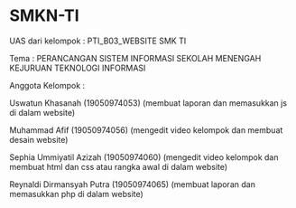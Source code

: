 # SMKN-TI
UAS dari kelompok : PTI_B03_WEBSITE SMK TI

Tema : PERANCANGAN SISTEM INFORMASI SEKOLAH MENENGAH KEJURUAN TEKNOLOGI INFORMASI 

Anggota Kelompok :

Uswatun Khasanah (19050974053) (membuat laporan dan memasukkan js di dalam website)

Muhammad Afif (19050974056) (mengedit video kelompok dan membuat desain website)

Sephia Ummiyatil Azizah (19050974060) (mengedit video kelompok dan membuat html dan css atau rangka awal di dalam website)

Reynaldi Dirmansyah Putra (19050974065) (membuat laporan dan memasukkan php di dalam website)
